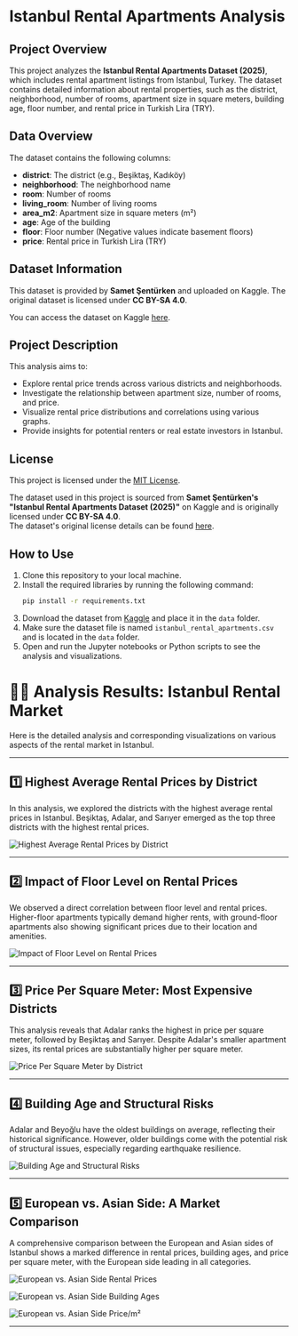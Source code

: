 # Istanbul Rental Apartments Analysis

## Project Overview
This project analyzes the **Istanbul Rental Apartments Dataset (2025)**, which includes rental apartment listings from Istanbul, Turkey. The dataset contains detailed information about rental properties, such as the district, neighborhood, number of rooms, apartment size in square meters, building age, floor number, and rental price in Turkish Lira (TRY).

## Data Overview
The dataset contains the following columns:

- **district**: The district (e.g., Beşiktaş, Kadıköy)
- **neighborhood**: The neighborhood name
- **room**: Number of rooms
- **living_room**: Number of living rooms
- **area_m2**: Apartment size in square meters (m²)
- **age**: Age of the building
- **floor**: Floor number (Negative values indicate basement floors)
- **price**: Rental price in Turkish Lira (TRY)

## Dataset Information
This dataset is provided by **Samet Şentürken** and uploaded on Kaggle. The original dataset is licensed under **CC BY-SA 4.0**.

You can access the dataset on Kaggle [here](https://www.kaggle.com/datasets/sametsenturken/istanbul-apartment-for-rent).

## Project Description
This analysis aims to:
- Explore rental price trends across various districts and neighborhoods.
- Investigate the relationship between apartment size, number of rooms, and price.
- Visualize rental price distributions and correlations using various graphs.
- Provide insights for potential renters or real estate investors in Istanbul.

## License
This project is licensed under the [MIT License](https://opensource.org/licenses/MIT).

The dataset used in this project is sourced from **Samet Şentürken's "Istanbul Rental Apartments Dataset (2025)"** on Kaggle and is originally licensed under **CC BY-SA 4.0**.  
The dataset's original license details can be found [here](https://creativecommons.org/licenses/by-sa/4.0/).

## How to Use

1. Clone this repository to your local machine.
2. Install the required libraries by running the following command:
    ```bash
    pip install -r requirements.txt
    ```
3. Download the dataset from [Kaggle](https://www.kaggle.com/datasets/samet-senturken/istanbul-rental-apartments-dataset-2025) and place it in the `data` folder.
4. Make sure the dataset file is named `istanbul_rental_apartments.csv` and is located in the `data` folder.
5. Open and run the Jupyter notebooks or Python scripts to see the analysis and visualizations.

# 🧑‍💼 Analysis Results: Istanbul Rental Market

Here is the detailed analysis and corresponding visualizations on various aspects of the rental market in Istanbul.

---

## 1️⃣ Highest Average Rental Prices by District

In this analysis, we explored the districts with the highest average rental prices in Istanbul. Beşiktaş, Adalar, and Sarıyer emerged as the top three districts with the highest rental prices.

![Highest Average Rental Prices by District](visuals/avg_price_district.png)

---

## 2️⃣ Impact of Floor Level on Rental Prices

We observed a direct correlation between floor level and rental prices. Higher-floor apartments typically demand higher rents, with ground-floor apartments also showing significant prices due to their location and amenities.

![Impact of Floor Level on Rental Prices](visuals/avg_price_floor.png)

---

## 3️⃣ Price Per Square Meter: Most Expensive Districts

This analysis reveals that Adalar ranks the highest in price per square meter, followed by Beşiktaş and Sarıyer. Despite Adalar's smaller apartment sizes, its rental prices are substantially higher per square meter.

![Price Per Square Meter by District](visuals/average_price_m2.png)

---

## 4️⃣ Building Age and Structural Risks

Adalar and Beyoğlu have the oldest buildings on average, reflecting their historical significance. However, older buildings come with the potential risk of structural issues, especially regarding earthquake resilience.

![Building Age and Structural Risks](visuals/avg_building_age.png)

---

## 5️⃣ European vs. Asian Side: A Market Comparison

A comprehensive comparison between the European and Asian sides of Istanbul shows a marked difference in rental prices, building ages, and price per square meter, with the European side leading in all categories.

![European vs. Asian Side Rental Prices](visuals/avg_price_region.png)

![European vs. Asian Side Building Ages](visuals/avg_age_region.png)

![European vs. Asian Side Price/m²](visuals/avg_price_m2_region.png)

---

